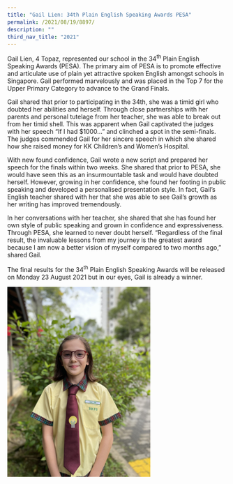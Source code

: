 ```yaml
---
title: "Gail Lien: 34th Plain English Speaking Awards PESA"
permalink: /2021/08/19/8897/
description: ""
third_nav_title: "2021"
---
```

<p>Gail Lien, 4 Topaz, represented our school in the 34<sup>th</sup>&nbsp;Plain English Speaking Awards (PESA). The primary aim of PESA is to promote effective and articulate use of plain yet attractive spoken English amongst schools in Singapore. Gail performed marvelously and was placed in the Top 7 for the Upper Primary Category to advance to the Grand Finals.</p>
<p>Gail shared that prior to participating in the 34th, she was a timid girl who doubted her abilities and herself. Through close partnerships with her parents and personal tutelage from her teacher, she was able to break out from her timid shell. This was apparent when Gail captivated the judges with her speech “If I had $1000…” and clinched a spot in the semi-finals. The judges commended Gail for her sincere speech in which she shared how she raised money for KK Children’s and Women’s Hospital.</p>
<p>With new found confidence, Gail wrote a new script and prepared her speech for the finals within two weeks. She shared that prior to PESA, she would have seen this as an insurmountable task and would have doubted herself. However, growing in her confidence, she found her footing in public speaking and developed a personalised presentation style. In fact, Gail’s English teacher shared with her that she was able to see Gail’s growth as her writing has improved tremendously.</p>
<p>In her conversations with her teacher, she shared that she has found her own style of public speaking and grown in confidence and expressiveness. Through PESA, she learned to never doubt herself. “Regardless of the final result, the invaluable lessons from my journey is the greatest award because I am now a better vision of myself compared to two months ago,” shared Gail.</p>
<p>The final results for the 34<sup>th</sup>&nbsp;Plain English Speaking Awards will be released on Monday 23 August 2021 but in our eyes, Gail is already a winner.</p>
<img style="width: 65%;" src="/images/IMG_7086-1536x2048.jpeg">
